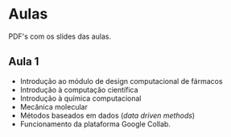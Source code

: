# Aulas

PDF's com os slides das aulas.

## Aula 1
* Introdução ao módulo de design computacional de fármacos
* Introdução à computação científica
* Introdução à química computacional
* Mecânica molecular
* Métodos baseados em dados (*data driven methods*)
* Funcionamento da plataforma Google Collab.

